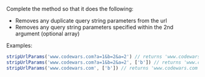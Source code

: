 Complete the method so that it does the following:

- Removes any duplicate query string parameters from the url
- Removes any query string parameters specified within the 2nd argument (optional array)


Examples:

```js
stripUrlParams('www.codewars.com?a=1&b=2&a=2') // returns 'www.codewars.com?a=1&b=2'
stripUrlParams('www.codewars.com?a=1&b=2&a=2', ['b']) // returns 'www.codewars.com?a=1'
stripUrlParams('www.codewars.com', ['b']) // returns 'www.codewars.com'
```